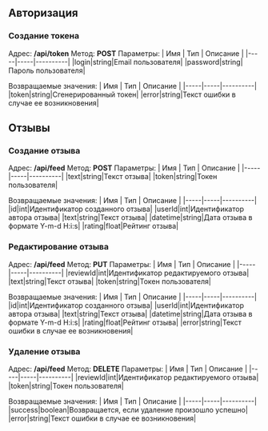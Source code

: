 ## Авторизация

### Создание токена
Адрес: **/api/token**
Метод: **POST**
Параметры:
| Имя | Тип | Описание |
|-----|-----|----------|
|login|string|Email пользователя|
|password|string|Пароль пользователя|

Возвращаемые значения:
| Имя | Тип | Описание |
|-----|-----|----------|
|token|string|Сгенерированный токен|
|error|string|Текст ошибки в случае ее возникновения|

## Отзывы

### Создание отзыва
Адрес: **/api/feed**
Метод: **POST**
Параметры:
| Имя | Тип | Описание |
|-----|-----|----------|
|text|string|Текст отзыва|
|token|string|Токен пользователя|

Возвращаемые значения:
| Имя | Тип | Описание |
|-----|-----|----------|
|id|int|Идентификатор созданного отзыва|
|userId|int|Идентификатор автора отзыва|
|text|string|Текст отзыва|
|datetime|string|Дата отзыва в формате Y-m-d H:i:s|
|rating|float|Рейтинг отзыва|

### Редактирование отзыва
Адрес: **/api/feed**
Метод: **PUT**
Параметры:
| Имя | Тип | Описание |
|-----|-----|----------|
|reviewId|int|Идентификатор редактируемого отзыва|
|text|string|Текст отзыва|
|token|string|Токен пользователя|

Возвращаемые значения:
| Имя | Тип | Описание |
|-----|-----|----------|
|id|int|Идентификатор созданного отзыва|
|userId|int|Идентификатор автора отзыва|
|text|string|Текст отзыва|
|datetime|string|Дата отзыва в формате Y-m-d H:i:s|
|rating|float|Рейтинг отзыва|
|error|string|Текст ошибки в случае ее возникновения|

### Удаление отзыва
Адрес: **/api/feed**
Метод: **DELETE**
Параметры:
| Имя | Тип | Описание |
|-----|-----|----------|
|reviewId|int|Идентификатор редактируемого отзыва|
|token|string|Токен пользователя|

Возвращаемые значения:
| Имя | Тип | Описание |
|-----|-----|----------|
|success|boolean|Возвращается, если удаление произошло успешно|
|error|string|Текст ошибки в случае ее возникновения|